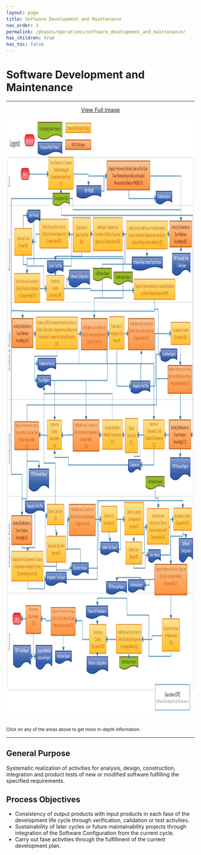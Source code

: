 ```yaml
---
layout: page
title: Software Development and Maintenance
nav_order: 3
permalink: /phases/operations/software_development_and_maintenance/
has_children: true
has_toc: false
---
```


# Software Development and Maintenance

<hr>

<p style="text-align:center;"><a href="/images/software_development_and_maintenance.png" target="_blank">View Full Image</a></p>

<div>
   <a href="/images/software_development_and_maintenance.png" target="_blank"><img src="/images/software_development_and_maintenance.png" width="1500" height="1598" usemap="#spa" alt="" /></a>
   <map name="spa">
     <area target="" alt="" title="" href="/phases/operations/software_development_and_maintenance/start/s1/" coords="337,103,534,191" shape="rect">
    <area target="" alt="" title="" href="/phases/operations/software_development_and_maintenance/start/s2/" coords="802,113,1142,192" shape="rect">
    <area target="" alt="" title="" href="/phases/operations/software_development_and_maintenance/requirements/r1/" coords="1303,276,1475,343" shape="rect">
    <area target="" alt="" title="" href="/phases/operations/software_development_and_maintenance/requirements/r2/" coords="957,276,1283,347" shape="rect">
    <area target="" alt="" title="" href="/phases/operations/software_development_and_maintenance/requirements/r3/" coords="689,264,924,354" shape="rect">
    <area target="" alt="" title="" href="/phases/operations/software_development_and_maintenance/requirements/r4/" coords="531,264,669,355" shape="rect">
    <area target="" alt="" title="" href="/phases/operations/software_development_and_maintenance/requirements/r5/" coords="268,269,494,346" shape="rect">
    <area target="" alt="" title="" href="/phases/operations/software_development_and_maintenance/requirements/r6/" coords="66,294,205,366" shape="rect">
    <area target="" alt="" title="" href="/phases/operations/software_development_and_maintenance/requirements/r7/" coords="68,415,268,493" shape="rect">
    <area target="" alt="" title="" href="/phases/operations/software_development_and_maintenance/requirements/r8/" coords="321,419,458,486" shape="rect">
    <area target="" alt="" title="" href="/phases/operations/software_development_and_maintenance/requirements/r9/" coords="1016,429,1344,485" shape="rect">
    <area target="" alt="" title="" href="/phases/operations/software_development_and_maintenance/analysis_and_design/a1/" coords="45,535,215,612" shape="rect">
    <area target="" alt="" title="" href="/phases/operations/software_development_and_maintenance/analysis_and_design/a2/" coords="237,531,570,617" shape="rect">
    <area target="" alt="" title="" href="/phases/operations/software_development_and_maintenance/analysis_and_design/a3/" coords="596,537,806,616" shape="rect">
    <area target="" alt="" title="" href="/phases/operations/software_development_and_maintenance/analysis_and_design/a4/" coords="820,530,941,615" shape="rect">
    <area target="" alt="" title="" href="/phases/operations/software_development_and_maintenance/analysis_and_design/a5/" coords="971,535,1181,617" shape="rect">
    <area target="" alt="" title="" href="/phases/operations/software_development_and_maintenance/analysis_and_design/a6/" coords="1312,545,1464,603" shape="rect">
    <area target="" alt="" title="" href="/phases/operations/software_development_and_maintenance/analysis_and_design/a7/" coords="1287,661,1479,733" shape="rect">
    <area target="" alt="" title="" href="/phases/operations/software_development_and_maintenance/construction/c1/" coords="1296,806,1470,881" shape="rect">
    <area target="" alt="" title="" href="/phases/operations/software_development_and_maintenance/construction/c2/" coords="1091,806,1258,881" shape="rect">
    <area target="" alt="" title="" href="/phases/operations/software_development_and_maintenance/construction/c3/" coords="946,800,1047,890" shape="rect">
    <area target="" alt="" title="" href="/phases/operations/software_development_and_maintenance/construction/c4/" coords="765,804,924,881" shape="rect">
    <area target="" alt="" title="" href="/phases/operations/software_development_and_maintenance/construction/c5/" coords="531,804,739,886" shape="rect">
    <area target="" alt="" title="" href="/phases/operations/software_development_and_maintenance/construction/c6/" coords="326,806,440,884" shape="rect">
    <area target="" alt="" title="" href="/phases/operations/software_development_and_maintenance/construction/c7/" coords="65,807,260,885" shape="rect">
    <area target="" alt="" title="" href="/phases/operations/software_development_and_maintenance/test_and_integration/i1/" coords="41,1060,204,1138" shape="rect">
    <area target="" alt="" title="" href="/phases/operations/software_development_and_maintenance/test_and_integration/i2/" coords="42,1154,294,1234" shape="rect">
    <area target="" alt="" title="" href="/phases/operations/software_development_and_maintenance/test_and_integration/i3/" coords="325,1028,460,1084" shape="rect">
    <area target="" alt="" title="" href="/phases/operations/software_development_and_maintenance/test_and_integration/i4/" coords="321,1114,474,1183" shape="rect">
    <area target="" alt="" title="" href="/phases/operations/software_development_and_maintenance/test_and_integration/i5/" coords="501,1030,709,1112" shape="rect">
    <area target="" alt="" title="" href="/phases/operations/software_development_and_maintenance/test_and_integration/i6/" coords="755,1035,881,1104" shape="rect">
    <area target="" alt="" title="" href="/phases/operations/software_development_and_maintenance/test_and_integration/i7/" coords="941,1024,1095,1110" shape="rect">
    <area target="" alt="" title="" href="/phases/operations/software_development_and_maintenance/test_and_integration/i8/" coords="951,1130,1081,1189" shape="rect">
    <area target="" alt="" title="" href="/phases/operations/software_development_and_maintenance/test_and_integration/i9/" coords="1121,1041,1296,1136" shape="rect">
    <area target="" alt="" title="" href="/phases/operations/software_development_and_maintenance/test_and_integration/i10/" coords="1330,1039,1476,1098" shape="rect">
    <area target="" alt="" title="" href="/phases/operations/software_development_and_maintenance/test_and_integration/i11/" coords="1182,1189,1440,1271" shape="rect">
    <area target="" alt="" title="" href="/phases/operations/software_development_and_maintenance/closure/cl1/" coords="1240,1333,1379,1419" shape="rect">
    <area target="" alt="" title="" href="/phases/operations/software_development_and_maintenance/closure/cl2/" coords="876,1350,1079,1427" shape="rect">
    <area target="" alt="" title="" href="/phases/operations/software_development_and_maintenance/closure/cl3/" coords="661,1350,795,1427" shape="rect">
    <area target="" alt="" title="" href="/phases/operations/software_development_and_maintenance/closure/cl4/" coords="356,1305,549,1377" shape="rect">
    <area target="" alt="" title="" href="/phases/operations/software_development_and_maintenance/closure/cl5/" coords="156,1300,274,1374" shape="rect">
   </map>
</div>

<script src="http://ajax.googleapis.com/ajax/libs/jquery/1.10.2/jquery.min.js"></script>
<script src="/assets/js/jquery.rwdImageMaps.min.js"></script>
<script>$(document).ready(function(e) {	$('img[usemap]').rwdImageMaps();});</script>

<sub>Click on any of the areas above to get more in-depth information.</sub>

<hr>

## General Purpose
Systematic realization of activities for analysis, design, construction, integration and product tests of new or modified software fulfilling the specified requirements.

## Process Objectives
* Consistency of output products with input products in each fase of the development life cycle through verification, calidation or test activities.
* Sustainability of later cycles or future maintainability projects through integration of the Software Configuration from the current cycle.
* Carry out fase activities through the fulfillment of the current development plan.